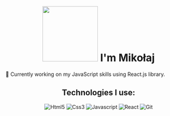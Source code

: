 

<h1 align="center"> <img src="https://c.tenor.com/Bks2Si272y4AAAAd/obi-wan-kenobi-hello-there.gif" width="150px"> I'm Mikołaj</h1>

 🔭 Currently working on my JavaScript skills using React.js library.

<h2 align="center">Technologies I use:</h2>
<p align="center">
  <img alt="Html5" src="https://img.shields.io/badge/-HTML5-E34F26?style=flat-square&logo=html5&logoColor=white" />
  <img alt="Css3" src="https://img.shields.io/badge/-CSS3-1572B6?style=flat-square&logo=css3&logoColor=white"/>
  <img alt="Javascript" src="https://img.shields.io/badge/-Javascript-ECD53E?style=flat-square&logo=Javascript&logoColor=white" />
  <img alt="React" src="https://img.shields.io/badge/-React-61DBFB?style=flat-square&logo=React&logoColor=white" />
  <img alt="Git" src="https://img.shields.io/badge/-Git-F05032?style=flat-square&logo=git&logoColor=white" />
</p>
